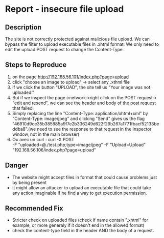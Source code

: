 # Report - insecure file upload

## Description

The site is not correctly protected against malicious file upload. We can bypass the filter to upload executable files in .xhtml format. We only need to edit the upload POST request to change the Content-Type.


## Steps to Reproduce

1. on the page http://192.168.56.101/index.php?page=upload
2. click "choose an image to upload" -> select any .xthml file
3. if we click the button "UPLOAD", the site tell us "Your image was not uploaded."
4. But if we inspect the page->network->right click on the POST request-> "edit and resend", we can see the header and body of the post request that failed.
5. Simply replacing the line "Content-Type: application/xhtml+xml" by "Content-Type: image/jpeg"
and clicking "Send" gives us the flag "46910d9ce35b385885a9f7e2b336249d622f29b267a1771fbacf52133beddba8".(we need to see the response to that request in the inspector window, not in the main browser)
6. Ou avec un curl : curl -X POST \
  -F "uploaded=@./test.php;type=image/jpeg" -F "Upload=Upload" \
  "192.168.56.106/index.php?page=upload"
## Danger

- The website might accept files in format that could cause problems just by being present
- it might allow an attacker to upload an executable file that could take any action imaginable if he find a way to get execution permission.


## Recommended Fix

- Stricter check on uploaded files (check if name contain ".xhtml" for example, or more generaly if it doesn't end in the allowed format)
- check the content-type field in the header AND the body of a request.
